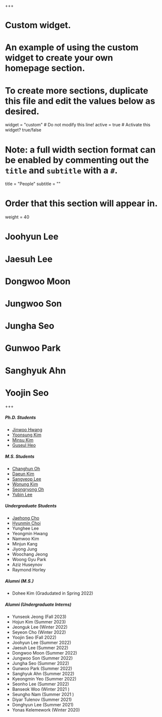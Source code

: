 +++
# Custom widget.
# An example of using the custom widget to create your own homepage section.
# To create more sections, duplicate this file and edit the values below as desired.
widget = "custom"  # Do not modify this line!
active = true  # Activate this widget? true/false

# Note: a full width section format can be enabled by commenting out the `title` and `subtitle` with a `#`.
title = "People"
subtitle = ""

# Order that this section will appear in.
weight = 40

# Joohyun Lee
# Jaesuh Lee
# Dongwoo Moon
# Jungwoo Son
# Jungha Seo
# Gunwoo Park
# Sanghyuk Ahn
# Yoojin Seo

+++

#####	Ph.D. Students	
-	<a href="https://jinuhwang.github.io/">Jinwoo Hwang</a> 
-	<a href="https://yoonsung-kim.github.io/">Yoonsung Kim</a> 
-	<a href="https://kms040411.github.io/">Minsu Kim</a> 
-	<a href="https://sites.google.com/view/guseul-heo/">Guseul Heo</a>

#####	M.S. Students	
-	<a href="https://milchstra3e.github.io">Changhun Oh</a>
- 	<a href="https://kimdaeun00.github.io">Daeun Kim</a>
-	<a href="https://sangyeop-lee.github.io">Sangyeop Lee</a>
-   <a href="https://waneon.me/">Wonung Kim</a>
-	<a href="https://seongryong0726.github.io/">Seongryong Oh</a> 
-	<a href="http://yblee.site/">Yubin Lee</a> 

##### Undergraduate Students
- 	<a href="https://jaehongcs20.github.io/">Jaehong Cho</a>
- 	<a href="https://hyuenmin-choi.github.io/">Hyunmin Choi</a>
-	Yunghee Lee
-   Yeongmin Hwang
-   Namwoo Kim
-   Minjun Kang
-   Jiyong Jung
-   Woochang Jeong
-   Woong Gyu Park
-   Aziz Huseynov
-   Raymond Horley

##### Alumni (M.S.)
-	Dohee Kim (Gradudated in Spring 2022)

##### Alumni (Undergraduate Interns)
-   Yunseok Jeong (Fall 2023)
-	Hojun Kim (Summer 2023)
-	Jeonguk Lee (Winter 2022)
-	Seyeon Cho (Winter 2022)
-	Yoojin Seo (Fall 2022)
-	Joohyun Lee (Summer 2022)
-	Jaesuh Lee (Summer 2022)
-	Dongwoo Moon (Summer 2022)
-	Jungwoo Son (Summer 2022)
-	Jungha Seo (Summer 2022)
-	Gunwoo Park (Summer 2022)
-	Sanghyuk Ahn (Summer 2022)
-	Kyeongmin Yeo (Summer 2022)
-	Seonho Lee (Summer 2022)
-	Banseok Woo (Winter 2021 )
-	Seungho Nam (Summer 2021 ) 
-	Diyar Tulenov (Summer 2021) 
-	Donghyun Lee (Summer 2021)
-	Yonas Kelemework (Winter 2020)











